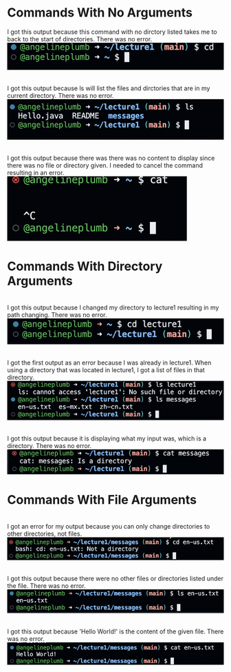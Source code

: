 # Commands With No Arguments <br>

I got this output because this command with no dirctory listed takes me to back to the start of directories. There was no error. <br>
![Image](imagecd1)

<br>I got this output because ls will list the files and dirctories that are in my current directory. There was no error.<br>
![Image](imagels1)

<br>I got this output because there was there was no content to display since there was no file or directory given. I needed to cancel the command resulting in an error.<br> 
![Image](imagecat1)

# Commands With Directory Arguments <br>

<br>I got this output because I changed my directory to lecture1 resulting in my path changing. There was no error.<br> 
![Image](imagecd2)

<br>I got the first output as an error because I was already in lecture1. When using a directory that was located in lecture1, I got a list of files in that directory.<br> 
![Image](imagels2)

<br>I got this output because it is displaying what my input was, which is a directory. There was no error.<br> 
![Image](imagecat2)

# Commands With File Arguments <br>

<br>I got an error for my output because you can only change directories to other directories, not files.<br> 
![Image](imagecd3)

<br>I got this output because there were no other files or directories listed under the file. There was no error.<br> 
![Image](imagels3)

<br>I got this output because 'Hello World!' is the content of the given file. There was no error.<br> 
![Image](imagecat3)

